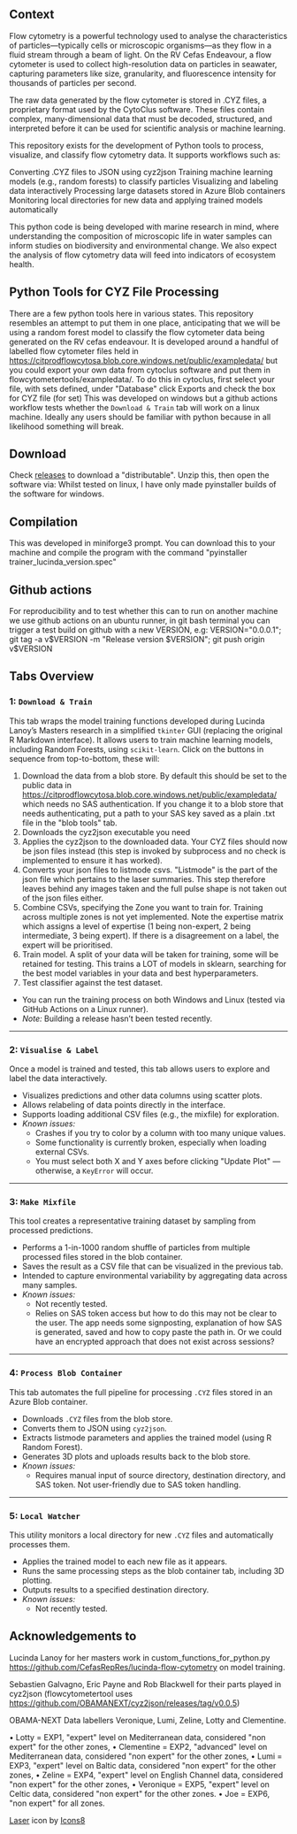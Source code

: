## Context

Flow cytometry is a powerful technology used to analyse the characteristics of particles—typically cells or microscopic organisms—as they flow in a fluid stream through a beam of light. On the RV Cefas Endeavour, a flow cytometer is used to collect high-resolution data on particles in seawater, capturing parameters like size, granularity, and fluorescence intensity for thousands of particles per second.

The raw data generated by the flow cytometer is stored in .CYZ files, a proprietary format used by the CytoClus software. These files contain complex, many-dimensional data that must be decoded, structured, and interpreted before it can be used for scientific analysis or machine learning.

This repository exists for the development of Python tools to process, visualize, and classify flow cytometry data. It supports workflows such as:

Converting .CYZ files to JSON using cyz2json
Training machine learning models (e.g., random forests) to classify particles
Visualizing and labeling data interactively
Processing large datasets stored in Azure Blob containers
Monitoring local directories for new data and applying trained models automatically

This python code is being developed with marine research in mind, where understanding the composition of microscopic life in water samples can inform studies on biodiversity and environmental change. We also expect the analysis of flow cytometry data will feed into indicators of ecosystem health.


## Python Tools for CYZ File Processing

There are a few python tools here in various states. This repository resembles an attempt to put them in one place, anticipating that we will be using a random forest model to classify the flow cytometer data being generated on the RV cefas endeavour.
It is developed around a handful of labelled flow cytometer files held in https://citprodflowcytosa.blob.core.windows.net/public/exampledata/ but you could export your own data from cytoclus software and put them in flowcytometertools/exampledata/. To do this in cytoclus, first select your file, with sets defined, under "Database" click Exports and check the box for CYZ file (for set)
This was developed on windows but a github actions workflow tests whether the `Download & Train` tab will work on a linux machine.
Ideally any users should be familiar with python because in all likelihood something will break.


## Download

Check [releases](https://github.com/CefasRepRes/flowcytometertool/releases) to download a "distributable". Unzip this, then open the software via:
Whilst tested on linux, I have only made pyinstaller builds of the software for windows.

## Compilation

This was developed in miniforge3 prompt. You can download this to your machine and compile the program with the command "pyinstaller trainer_lucinda_version.spec"

## Github actions

For reproducibility and to test whether this can to run on another machine we use github actions on an ubuntu runner, in git bash terminal you can trigger a test build on github with a new VERSION, e.g:
VERSION="0.0.0.1"; git tag -a v$VERSION -m "Release version $VERSION"; git push origin v$VERSION




## Tabs Overview

### 1: `Download & Train`
This tab wraps the model training functions developed during Lucinda Lanoy’s Masters research in a simplified `tkinter` GUI (replacing the original R Markdown interface). It allows users to train machine learning models, including Random Forests, using `scikit-learn`.
Click on the buttons in sequence from top-to-bottom, these will:
1) Download the data from a blob store. By default this should be set to the public data in https://citprodflowcytosa.blob.core.windows.net/public/exampledata/ which needs no SAS authentication. If you change it to a blob store that needs authenticating, put a path to your SAS key saved as a plain .txt file in the "blob tools" tab.
2) Downloads the cyz2json executable you need
3) Applies the cyz2json to the downloaded data. Your CYZ files should now be json files instead (this step is invoked by subprocess and no check is implemented to ensure it has worked).
4) Converts your json files to listmode csvs. "Listmode" is the part of the json file which pertains to the laser summaries. This step therefore leaves behind any images taken and the full pulse shape is not taken out of the json files either.
5) Combine CSVs, specifying the Zone you want to train for. Training across multiple zones is not yet implemented. Note the expertise matrix which assigns a level of expertise (1 being non-expert, 2 being intermediate, 3 being expert). If there is a disagreement on a label, the expert will be prioritised.
6) Train model. A split of your data will be taken for training, some will be retained for testing. This trains a LOT of models in sklearn, searching for the best model variables in your data and best hyperparameters.
7) Test classifier against the test dataset.
- You can run the training process on both Windows and Linux (tested via GitHub Actions on a Linux runner).
- *Note:* Building a release hasn’t been tested recently.

---

### 2: `Visualise & Label`
Once a model is trained and tested, this tab allows users to explore and label the data interactively.

- Visualizes predictions and other data columns using scatter plots.
- Allows relabeling of data points directly in the interface.
- Supports loading additional CSV files (e.g., the mixfile) for exploration.
- *Known issues:*
  - Crashes if you try to color by a column with too many unique values.
  - Some functionality is currently broken, especially when loading external CSVs.
  - You must select both X and Y axes before clicking "Update Plot" — otherwise, a `KeyError` will occur.
  
---

### 3: `Make Mixfile`
This tool creates a representative training dataset by sampling from processed predictions.

- Performs a 1-in-1000 random shuffle of particles from multiple processed files stored in the blob container.
- Saves the result as a CSV file that can be visualized in the previous tab.
- Intended to capture environmental variability by aggregating data across many samples.
- *Known issues:*
  - Not recently tested.
  - Relies on SAS token access but how to do this may not be clear to the user. The app needs some signposting, explanation of how SAS is generated, saved and how to copy paste the path in. Or we could have an encrypted approach that does not exist across sessions?

---

### 4: `Process Blob Container`
This tab automates the full pipeline for processing `.CYZ` files stored in an Azure Blob container.

- Downloads `.CYZ` files from the blob store.
- Converts them to JSON using `cyz2json`.
- Extracts listmode parameters and applies the trained model (using R Random Forest).
- Generates 3D plots and uploads results back to the blob store.
- *Known issues:*
  - Requires manual input of source directory, destination directory, and SAS token. Not user-friendly due to SAS token handling.

---

### 5: `Local Watcher`
This utility monitors a local directory for new `.CYZ` files and automatically processes them.

- Applies the trained model to each new file as it appears.
- Runs the same processing steps as the blob container tab, including 3D plotting.
- Outputs results to a specified destination directory.
- *Known issues:*
  - Not recently tested.


## Acknowledgements to
Lucinda Lanoy for her masters work in custom_functions_for_python.py https://github.com/CefasRepRes/lucinda-flow-cytometry on model training.

Sebastien Galvagno, Eric Payne and Rob Blackwell for their parts played in cyz2json (flowcytometertool uses https://github.com/OBAMANEXT/cyz2json/releases/tag/v0.0.5)

OBAMA-NEXT Data labellers Veronique, Lumi, Zeline, Lotty and Clementine.

•	Lotty = EXP1, "expert" level on Mediterranean data, considered "non expert" for the other zones,
•	Clementine = EXP2, "advanced" level on Mediterranean data, considered "non expert" for the other zones, 
•	Lumi = EXP3, "expert" level on Baltic data, considered "non expert" for the other zones, 
•	Zeline = EXP4, "expert" level on English Channel data, considered "non expert" for the other zones, 
•	Veronique = EXP5, "expert" level on Celtic data, considered "non expert" for the other zones.
•	Joe = EXP6, "non expert" for all zones.

<a target="_blank" href="https://icons8.com/icon/9BGggjd4JDas/laser">Laser</a> icon by <a target="_blank" href="https://icons8.com">Icons8</a>